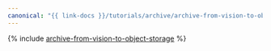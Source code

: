 ```yaml
---
canonical: "{{ link-docs }}/tutorials/archive/archive-from-vision-to-object-storage"
---
```


{% include [archive-from-vision-to-object-storage](../../_tutorials/ml-ai/archive-from-vision-to-object-storage.md) %}